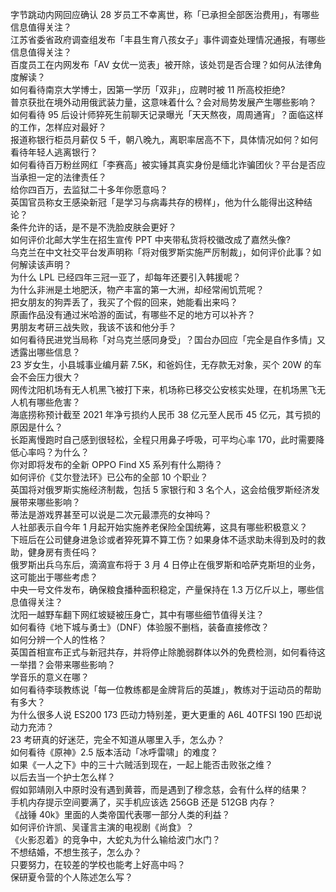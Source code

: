字节跳动内网回应确认 28 岁员工不幸离世，称「已承担全部医治费用」，有哪些信息值得关注？  
江苏省委省政府调查组发布「丰县生育八孩女子」事件调查处理情况通报，有哪些信息值得关注？  
百度员工在内网发布「AV 女优一览表」被开除，该处罚是否合理？如何从法律角度解读？  
如何看待南京大学博士，因第一学历「双非」，应聘时被 11 所高校拒绝?  
普京获批在境外动用俄武装力量，这意味着什么？会对局势发展产生哪些影响？  
如何看待 95 后设计师猝死生前聊天记录曝光「天天熬夜，周周通宵」？面临这样的工作，怎样应对最好？  
报道称银行柜员月薪仅 5 千，朝八晚九，离职率居高不下，具体情况如何？如何看待年轻人逃离银行？  
如何看待百万粉丝网红「李赛高」被实锤其真实身份是缅北诈骗团伙？平台是否应当承担一定的法律责任？  
给你四百万，去监狱二十多年你愿意吗？  
英国官员称女王感染新冠「是学习与病毒共存的榜样」，他为什么能得出这种结论？  
条件允许的话，是不是不洗脸皮肤会更好？  
如何评价北邮大学生在招生宣传 PPT 中夹带私货将校徽改成了嘉然头像?  
乌克兰在中文社交平台发声明称「将对俄罗斯实施严厉制裁」，如何评价此事？如何解读该声明？  
为什么 LPL 已经四年三冠一亚了，却每年还要引入韩援呢？  
为什么非洲是土地肥沃，物产丰富的第一大洲，却经常闹饥荒呢？  
把女朋友的狗弄丢了，我买了个假的回来，她能看出来吗？  
原画作品没有通过米哈游的面试，有哪些不足的地方可以补齐？  
男朋友考研三战失败，我该不该和他分手？  
如何看待民进党当局称「对乌克兰感同身受」？国台办回应「完全是自作多情」又透露出哪些信息？  
23 岁女生，小县城事业编月薪 7.5K，和爸妈住，无存款无对象，买个 20W 的车会不会压力很大？  
网传沈阳机场有无人机黑飞被打下来，机场称已移交公安核实处理，在机场黑飞无人机有哪些危害？  
海底捞称预计截至 2021 年净亏损约人民币 38 亿元至人民币 45 亿元，其亏损的原因是什么？  
长距离慢跑时自己感到很轻松，全程只用鼻子呼吸，可平均心率 170，此时需要降低心率吗？为什么？  
你对即将发布的全新 OPPO Find X5 系列有什么期待？  
如何评价《艾尔登法环》已公布的全部 10 个职业？  
英国将对俄罗斯实施经济制裁，包括 5 家银行和 3 名个人，这会给俄罗斯经济发展带来哪些影响？  
蒂法是游戏界甚至可以说是二次元最漂亮的女神吗？  
人社部表示自今年 1 月起开始实施养老保险全国统筹，这具有哪些积极意义？  
下班后在公司健身进急诊或者猝死算不算工伤？如果身体不适求助未得到及时的救助，健身房有责任吗？  
俄罗斯出兵乌东后，滴滴宣布将于 3 月 4 日停止在俄罗斯和哈萨克斯坦的业务，这可能出于哪些考虑？  
中央一号文件发布，确保粮食播种面积稳定，产量保持在 1.3 万亿斤以上，哪些信息值得关注？  
沈阳一越野车翻下网红坡疑被压身亡，其中有哪些细节值得关注？  
如何看待《地下城与勇士》（DNF）体验服不删档，装备直接修改？  
如何分辨一个人的性格？  
英国首相宣布正式与新冠共存，并将停止除脆弱群体以外的免费检测，如何看待这一举措？会带来哪些影响？  
学音乐的意义在哪？  
如何看待李琰教练说「每一位教练都是金牌背后的英雄」，教练对于运动员的帮助有多大？  
为什么很多人说 ES200 173 匹动力特别差，更大更重的 A6L 40TFSI 190 匹却说动力充沛？  
23 考研真的好迷茫，完全不知道从哪里入手，怎么办？  
如何看待《原神》2.5 版本活动「冰呼雷啸」的难度？  
如果《一人之下》中的三十六贼活到现在，一起上能否击败张之维？  
以后去当一个护士怎么样？  
假如郭靖刚入中原时没有遇到黄蓉，而是遇到了穆念慈，会有什么样的结果？  
手机内存提示空间要满了，买手机应该选 256GB 还是 512GB 内存？  
《战锤 40k》里面的人类帝国代表哪一部分人类的利益？  
如何评价许凯、吴谨言主演的电视剧《尚食》？  
《火影忍着》的竞争中，大蛇丸为什么输给波门水门？  
不想结婚，不想生孩子，怎么办？  
只要努力，在较差的学校也能考上好高中吗？  
保研夏令营的个人陈述怎么写？  
